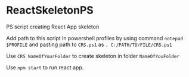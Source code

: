 # ReactSkeletonPS
PS script creating React App skeleton

Add path to this script in powershell profiles by using command `notepad $PROFILE` and pasting path to `CRS.ps1` as `. C:/PATH/TO/FILE/CRS.ps1`

Use `CRS NameOfYourFolder` to create skeleton in folder `NameOfYouFolder`

Use `npm start` to run react app.
